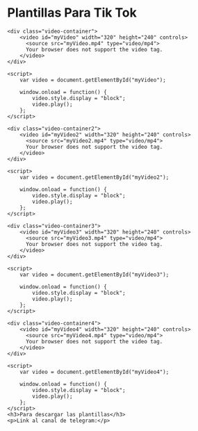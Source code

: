 <!DOCTYPE html>
<html lang="en">

<head>
    <meta charset="UTF-8">
    <meta http-equiv="X-UA-Compatible" content="IE=edge">
    <meta name="viewport" content="width=device-width, initial-scale=1.0">
    <title>Plantillas TT</title>
    <link rel="stylesheet" href="style.css">
    <script async src="https://pagead2.googlesyndication.com/pagead/js/adsbygoogle.js?client=ca-pub-9217411702842899"
     crossorigin="anonymous"></script>
</head>

<body>
    <h1>Plantillas Para Tik Tok</h1>

    <div class="video-container">
        <video id="myVideo" width="320" height="240" controls>
          <source src="myVideo.mp4" type="video/mp4">
          Your browser does not support the video tag.
        </video>
    </div>

    <script>
        var video = document.getElementById("myVideo");

        window.onload = function() {
            video.style.display = "block";
            video.play();
        };
    </script>

    <div class="video-container2">
        <video id="myVideo2" width="320" height="240" controls>
          <source src="myVideo2.mp4" type="video/mp4">
          Your browser does not support the video tag.
        </video>
    </div>

    <script>
        var video = document.getElementById("myVideo2");

        window.onload = function() {
            video.style.display = "block";
            video.play();
        };
    </script>

    <div class="video-container3">
        <video id="myVideo3" width="320" height="240" controls>
          <source src="myVideo3.mp4" type="video/mp4">
          Your browser does not support the video tag.
        </video>
    </div>

    <script>
        var video = document.getElementById("myVideo3");

        window.onload = function() {
            video.style.display = "block";
            video.play();
        };
    </script>

    <div class="video-container4">
        <video id="myVideo4" width="320" height="240" controls>
          <source src="myVideo4.mp4" type="video/mp4">
          Your browser does not support the video tag.
        </video>
    </div>

    <script>
        var video = document.getElementById("myVideo4");

        window.onload = function() {
            video.style.display = "block";
            video.play();
        };
    </script>
    <h3>Para descargar las plantillas</h3>
    <p>Link al canal de telegram:</p>
</body>

</html>
